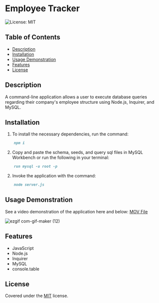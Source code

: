 # Employee Tracker

![License: MIT](https://img.shields.io/badge/License-MIT-yellow.svg)

## Table of Contents

- [Description](#description)
- [Installation](#installation)
- [Usage Demonstration](#usage-demonstration)
- [Features](#features)
- [License](#license)

## Description 
A command-line application allows a user to execute database queries regarding their company's employee structure using Node.js, Inquirer, and MySQL.

## Installation

1. To install the necessary dependencies, run the command: 
```md
    npm i
```

2. Copy and paste the schema, seeds, and query sql files in MySQL Workbench or run the following in your terminal:
```md
    run mysql -u root -p
```

2. Invoke the application with the command: 
```md
    node server.js
```

## Usage Demonstration

See a video demonstration of the application here and below: [MOV File](https://drive.google.com/file/d/1S_MDUb54-ReWqLmEnXHW-2_fSMdCTULM/view?usp=sharing)

![ezgif com-gif-maker (12)](https://user-images.githubusercontent.com/101146153/166330125-2df9499f-7fc8-4195-8806-973a513f9f0d.gif)

## Features

* JavaScript
* Node.js
* Inquirer
* MySQL
* console.table

## License

Covered under the [MIT](license.txt) license.
